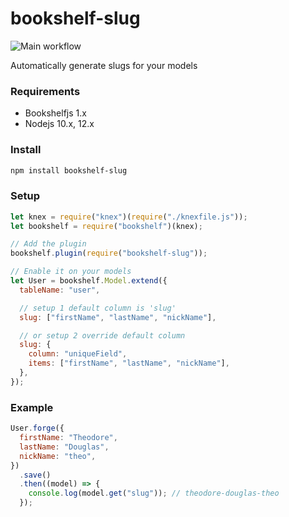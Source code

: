 # bookshelf-slug

![Main workflow](https://github.com/oscaroox/bookshelf-slug/workflows/Main%20workflow/badge.svg)

Automatically generate slugs for your models

### Requirements

- Bookshelfjs 1.x
- Nodejs 10.x, 12.x

### Install

```bash
npm install bookshelf-slug
```

### Setup

```javascript
let knex = require("knex")(require("./knexfile.js"));
let bookshelf = require("bookshelf")(knex);

// Add the plugin
bookshelf.plugin(require("bookshelf-slug"));

// Enable it on your models
let User = bookshelf.Model.extend({
  tableName: "user",

  // setup 1 default column is 'slug'
  slug: ["firstName", "lastName", "nickName"],

  // or setup 2 override default column
  slug: {
    column: "uniqueField",
    items: ["firstName", "lastName", "nickName"],
  },
});
```

### Example

```javascript
User.forge({
  firstName: "Theodore",
  lastName: "Douglas",
  nickName: "theo",
})
  .save()
  .then((model) => {
    console.log(model.get("slug")); // theodore-douglas-theo
  });
```
